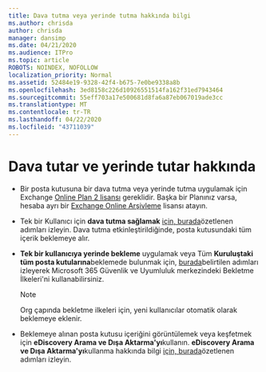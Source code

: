 ```yaml
---
title: Dava tutma veya yerinde tutma hakkında bilgi
ms.author: chrisda
author: chrisda
manager: dansimp
ms.date: 04/21/2020
ms.audience: ITPro
ms.topic: article
ROBOTS: NOINDEX, NOFOLLOW
localization_priority: Normal
ms.assetid: 52484e19-9328-42f4-b675-7e0be9338a8b
ms.openlocfilehash: 3ed8158c226d10926551514fa162f31ed7943464
ms.sourcegitcommit: 55eff703a17e500681d8fa6a87eb067019ade3cc
ms.translationtype: MT
ms.contentlocale: tr-TR
ms.lasthandoff: 04/22/2020
ms.locfileid: "43711039"
---
```

# <a name="about-litigation-holds-and-in-place-holds"></a>Dava tutar ve yerinde tutar hakkında

- Bir posta kutusuna bir dava tutma veya yerinde tutma uygulamak için Exchange [Online Plan 2 lisansı](https://docs.microsoft.com/office365/servicedescriptions/office-365-platform-service-description/office-365-plan-options) gereklidir. Başka bir Planınız varsa, hesaba ayrı bir [Exchange Online Arşivleme](https://docs.microsoft.com/office365/servicedescriptions/exchange-online-archiving-service-description/exchange-online-archiving-service-description) lisansı atayın. 
    
- Tek bir Kullanıcı için **dava tutma sağlamak** [için, burada](https://docs.microsoft.com/office365/SecurityCompliance/place-a-mailbox-on-litigation-hold)özetlenen adımları izleyin. Dava tutma etkinleştirildiğinde, posta kutusundaki tüm içerik beklemeye alır.
    
- **Tek bir kullanıcıya yerinde bekleme** uygulamak veya Tüm **Kuruluştaki tüm posta kutularına**beklemede bulunmak için, [burada](https://docs.microsoft.com/Office365/securitycompliance/retention-policies )belirtilen adımları izleyerek Microsoft 365 Güvenlik ve Uyumluluk merkezindeki Bekletme İlkeleri'ni kullanabilirsiniz.
    
    > [!NOTE]
    > Org çapında bekletme ilkeleri için, yeni kullanıcılar otomatik olarak beklemeye eklenir. 
  
- Beklemeye alınan posta kutusu içeriğini görüntülemek veya keşfetmek için **eDiscovery Arama ve Dışa Aktarma'yı**kullanın. **eDiscovery Arama ve Dışa Aktarma'yı**kullanma hakkında bilgi [için, burada](https://docs.microsoft.com/office365/securitycompliance/export-search-results)özetlenen adımları izleyin.
    

